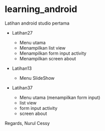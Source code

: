 # learning_android
Latihan android studio pertama

- Latihan27
	- Menu utama 
	- Menampilkan list view 
	- Menampilkan form input activity
	- Menampilkan screen about 
	
- Latihan13
	- Menu SlideShow

- Latihan37
	- Menu utama (menampilkan form input)
	- list view
	- form input activity
	- screen about
	

Regards,
Nurul Cessy

